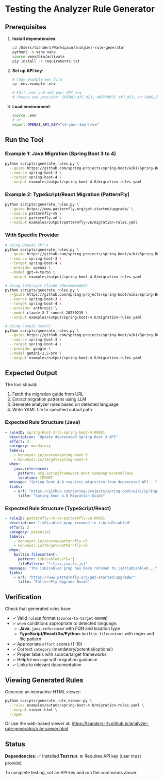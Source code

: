# Testing the Analyzer Rule Generator

## Prerequisites

1. **Install dependencies**:
   ```bash
   cd /Users/tsanders/Workspace/analyzer-rule-generator
   python3 -m venv venv
   source venv/bin/activate
   pip install -r requirements.txt
   ```

2. **Set up API key**:
   ```bash
   # Copy example env file
   cp .env.example .env

   # Edit .env and add your API key
   # Choose one provider: OPENAI_API_KEY, ANTHROPIC_API_KEY, or GOOGLE_API_KEY
   ```

3. **Load environment**:
   ```bash
   source .env
   # or
   export OPENAI_API_KEY="sk-your-key-here"
   ```

## Run the Tool

### Example 1: Java Migration (Spring Boot 3 to 4)

```bash
python scripts/generate_rules.py \
  --guide https://github.com/spring-projects/spring-boot/wiki/Spring-Boot-4.0-Migration-Guide \
  --source spring-boot-3 \
  --target spring-boot-4 \
  --output examples/output/spring-boot-4.0/migration-rules.yaml
```

### Example 2: TypeScript/React Migration (PatternFly)

```bash
python scripts/generate_rules.py \
  --guide https://www.patternfly.org/get-started/upgrade/ \
  --source patternfly-v5 \
  --target patternfly-v6 \
  --output examples/output/patternfly-v6/migration-rules.yaml
```

### With Specific Provider

```bash
# Using OpenAI GPT-4
python scripts/generate_rules.py \
  --guide https://github.com/spring-projects/spring-boot/wiki/Spring-Boot-4.0-Migration-Guide \
  --source spring-boot-3 \
  --target spring-boot-4 \
  --provider openai \
  --model gpt-4-turbo \
  --output examples/output/spring-boot-4.0/migration-rules.yaml

# Using Anthropic Claude (Recommended)
python scripts/generate_rules.py \
  --guide https://github.com/spring-projects/spring-boot/wiki/Spring-Boot-4.0-Migration-Guide \
  --source spring-boot-3 \
  --target spring-boot-4 \
  --provider anthropic \
  --model claude-3-7-sonnet-20250219 \
  --output examples/output/spring-boot-4.0/migration-rules.yaml

# Using Google Gemini
python scripts/generate_rules.py \
  --guide https://github.com/spring-projects/spring-boot/wiki/Spring-Boot-4.0-Migration-Guide \
  --source spring-boot-3 \
  --target spring-boot-4 \
  --provider google \
  --model gemini-1.5-pro \
  --output examples/output/spring-boot-4.0/migration-rules.yaml
```

## Expected Output

The tool should:
1. Fetch the migration guide from URL
2. Extract migration patterns using LLM
3. Generate analyzer rules based on detected language
4. Write YAML file to specified output path

### Expected Rule Structure (Java)

```yaml
- ruleID: spring-boot-3-to-spring-boot-4-00001
  description: "Update deprecated Spring Boot 3 API"
  effort: 3
  category: mandatory
  labels:
    - konveyor.io/source=spring-boot-3
    - konveyor.io/target=spring-boot-4
  when:
    java.referenced:
      pattern: org.springframework.boot.SomeDeprecatedClass
      location: IMPORT
  message: "Spring Boot 4.0 requires migration from deprecated API..."
  links:
    - url: "https://github.com/spring-projects/spring-boot/wiki/Spring-Boot-4.0-Migration-Guide"
      title: "Spring Boot 4.0 Migration Guide"
```

### Expected Rule Structure (TypeScript/React)

```yaml
- ruleID: patternfly-v5-to-patternfly-v6-00001
  description: "isDisabled prop renamed to isAriaDisabled"
  effort: 3
  category: potential
  labels:
    - konveyor.io/source=patternfly-v5
    - konveyor.io/target=patternfly-v6
  when:
    builtin.filecontent:
      pattern: isDisabled\s*[=:]
      filePattern: '*.{tsx,jsx,ts,js}'
  message: "The isDisabled prop has been renamed to isAriaDisabled..."
  links:
    - url: "https://www.patternfly.org/get-started/upgrade/"
      title: "PatternFly Upgrade Guide"
```

## Verification

Check that generated rules have:
- ✓ Valid `ruleID` format (`source-to-target-NNNNN`)
- ✓ `when` conditions appropriate to detected language:
  - **Java**: `java.referenced` with FQN and location type
  - **TypeScript/React/Go/Python**: `builtin.filecontent` with regex and file pattern
- ✓ Appropriate `effort` scores (1-10)
- ✓ Correct `category` (mandatory/potential/optional)
- ✓ Proper labels with source/target frameworks
- ✓ Helpful `message` with migration guidance
- ✓ Links to relevant documentation

## Viewing Generated Rules

Generate an interactive HTML viewer:

```bash
python scripts/generate_rule_viewer.py \
  --rules examples/output/spring-boot-4.0/migration-rules.yaml \
  --output viewer.html \
  --open
```

Or use the web-based viewer at: https://tsanders-rh.github.io/analyzer-rule-generator/rule-viewer.html

## Status

**Dependencies**: ✅ Installed
**Test run**: ⏸️  Requires API key (user must provide)

To complete testing, set an API key and run the commands above.
